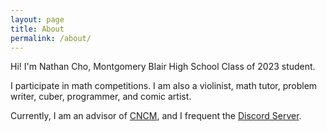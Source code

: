 ```yaml
---
layout: page
title: About
permalink: /about/
---
```


Hi! I'm Nathan Cho, Montgomery Blair High School Class of 2023 student. 

I participate in math competitions. I am also a violinist, math tutor, problem writer, cuber, programmer, and comic artist.

Currently, I am an advisor of [CNCM](https://cncmath.org/), and I frequent the [Discord Server](https://discord.com/invite/hdHrT4dT9r). 
